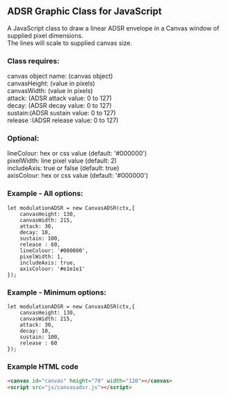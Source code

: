 ## ADSR Graphic Class for JavaScript

A JavaScript class to draw a linear ADSR envelope in a Canvas window of supplied pixel dimensions.  
The lines will scale to supplied canvas size.  
	
### Class requires:

canvas object name: (canvas object)  
canvasHeight: (value in pixels)  
canvasWidth: (value in pixels)  
attack: (ADSR attack value: 0 to 127)   
decay: (ADSR decay value: 0 to 127)  
sustain:(ADSR sustain value: 0 to 127)  
release :(ADSR release value: 0 to 127)  

### Optional:
		
lineColour: hex or css value (default: '#000000')  
pixelWidth: line pixel value (default: 2)  
includeAxis: true or false (default: true)  
axisColour: hex or css value (default: '#000000')  


			



### Example - All options:

```JS
let modulationADSR = new CanvasADSR(ctx,{ 
	canvasHeight: 130, 
	canvasWidth: 215,
	attack: 30, 
	decay: 10,
	sustain: 100, 
	release : 60,
	lineColour: '#000000',
	pixelWidth: 1,
	includeAxis: true,
	axisColour: '#e1e1e1'
});
```

### Example - Minimum options:

```JS
let modulationADSR = new CanvasADSR(ctx,{
	canvasHeight: 130, 
	canvasWidth: 215,
	attack: 30, 
	decay: 10,
	sustain: 100, 
	release : 60
});
```


### Example HTML code
			
```html
<canvas id="canvas" height="70" width="120"></canvas>  
<script src="js/canvasadsr.js"></script>
```

